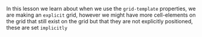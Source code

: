 In this lesson we learn about when we use the `grid-template` properties, we are making an `explicit` grid, however we might have more cell-elements on the grid that still exist on the grid but that they are not explicitly positioned, these are set `implicitly`